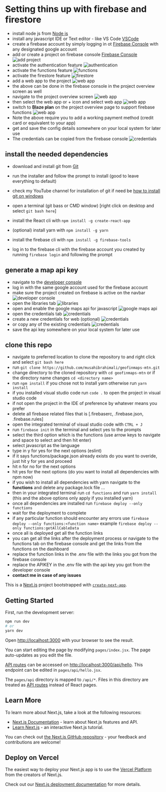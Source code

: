 # Setting thins up with firebase and firestore

- install node js from [Node js](<http://nodejs.org/>)
- install any javascript IDE or Text editor - like VS Code [VSCode](<https://code.visualstudio.com/>)
- create a firebase account by simply logging in ot [Firebase Console](<https://firebase.google.com/>) with any designated google account
- add or create a project on firebase console [Firebase Console](<https://firebase.google.com/>)
![add project](z_preview/add-project.png)
- activate the authentication feature
![authentication](z_preview/auth-and-auth-methods.png)
- activate the functions feature
![functions](z_preview/functions.png)
- activate the firestore feature
![firestore](z_preview/firestore.png)
- add a web app to the project
![web app](z_preview/web-app.png)
- the above can be done in the firebase console in the project overview screen as well
- navigate to the project overview screen
![web app](z_preview/add_web.png)
- then select the web app or + icon and select web app
![web app](z_preview/web_app.png)
- switch to **Blaze plan** on the project overview page to support firebase functions
![web app](z_preview/blaze-plan.png)
- Note the above require you to add a working payment method (credit card or equivalent to your app)
- get and save the config details somewhere on your local system for later use
- The credentials can be copied from the firebase console
![credentials](z_preview/config-details.png)

## install the needed dependencies

- download and install git from [Git](<https://git-scm.com/downloads>)
- run the installer and follow the prompt to install (good to leave everything to default)
- check my YouTube channel for installation of git if need be [how to install git on windows](<https://www.youtube.com/watch?v=5ikMpwsuO4Y />)

- open a terminal (git bass or CMD window) [right click on  desktop and select `git bash here`]
- install the React cli with `npm install -g create-react-app`
- (optional) install yarn with `npm install -g yarn`
- install the firebase cli with `npm install -g firebase-tools`
- log in to the firebase cli with the firebase account you created by running `firebase login` and following the prompt

## generate a map api key
- navigate to the [developer console](<https://console.cloud.google.com/apis/dashboard?pli=1/>)
- log in with the same google account used for the firebase account
- make sure the project created on firebase is active on the navbar
![developer console](z_preview/select_project.png)
- open the libraries tab
![libraries](z_preview/libraries.png)
- open and enable the google maps api for javascript
![google maps api](z_preview/enable_maps_api.png)
- open the credentials tab
![credentials](z_preview/credentials.png)
- create a new credentials for web (optional)
![credentials](z_preview/create_credentials.png)
- or copy any of the existing credentials
![credentials](z_preview/copy_api_key.png)
- save the api key somewhere on your local system for later use

## clone this repo 

- navigate to preferred location to clone the repository to and right click and select `git bash here`
- run `git clone https://github.com/musahibrahimali/geofinmaps-mtn.git`
- change directory to the cloned repository with `cd geofinmaps-mtn` or if the directory name changes `cd <directory name>`
- run `npm install` if you chose not to install yarn otherwise run `yarn install`
- if you installed visual studio code run `code .` to open the project in visual studio code
- if not open the project in the IDE of preference by whatever means you prefer
- delete all firebase related files that is [.firebaserc, .firebase.json, .firebase.rules]
- open the integrated terminal of visual studio code with `CTRL + J`
- run `firebase init` in the terminal and select yes to the prompts
- select the third option which is the functions (use arrow keys to navigate and space to select and then hit enter)
- select javascript as the language 
- type in y for yes for the next options (eslint)
- if it says functions/package.json already exists do you want to overide, just hit y for yes and proceed
- hit n for no for the next options
- hit yes for the next options (do you want to install all dependencies with npm now)
- if you wish to install all dependencies with yarn navigate to the **functions** and delete any package.lock file ...
- then in your integrated terminal run `cd functions` and run `yarn install` (this and the above options only apply if you installed yarn)
- once all dependencies are installed run `firebase deploy --only functions`
- wait for the deployment to complete
- if any particular function should encounter any errors use `firebase deploy --only functions:<function name>` example `firebase deploy --only functions:getAllCableData`
- once all is deployed get all the function links
- you can get all the links after the deployment process or navigate to the functions tab on the firebase console and get the links from the functions on the dashboard
- replace the function links in the .env file with the links you got from the firebase console
- replace the APIKEY in the .env file with the api key you got from the developer console
- **contact me in case of any issues**


This is a [Next.js](https://nextjs.org/) project bootstrapped with [`create-next-app`](https://github.com/vercel/next.js/tree/canary/packages/create-next-app).

## Getting Started

First, run the development server:

```bash
npm run dev
# or
yarn dev
```

Open [http://localhost:3000](http://localhost:3000) with your browser to see the result.

You can start editing the page by modifying `pages/index.jsx`. The page auto-updates as you edit the file.

[API routes](https://nextjs.org/docs/api-routes/introduction) can be accessed on [http://localhost:3000/api/hello](http://localhost:3000/api/hello). This endpoint can be edited in `pages/api/hello.jsx`.

The `pages/api` directory is mapped to `/api/*`. Files in this directory are treated as [API routes](https://nextjs.org/docs/api-routes/introduction) instead of React pages.

## Learn More

To learn more about Next.js, take a look at the following resources:

- [Next.js Documentation](https://nextjs.org/docs) - learn about Next.js features and API.
- [Learn Next.js](https://nextjs.org/learn) - an interactive Next.js tutorial.

You can check out [the Next.js GitHub repository](https://github.com/vercel/next.js/) - your feedback and contributions are welcome!

## Deploy on Vercel

The easiest way to deploy your Next.js app is to use the [Vercel Platform](https://vercel.com/new?utm_medium=default-template&filter=next.js&utm_source=create-next-app&utm_campaign=create-next-app-readme) from the creators of Next.js.

Check out our [Next.js deployment documentation](https://nextjs.org/docs/deployment) for more details.
